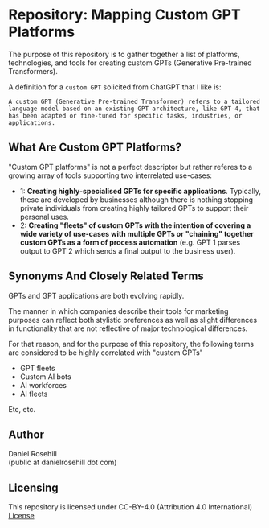 # Repository: Mapping Custom GPT Platforms

The purpose of this repository is to gather together a list of platforms, technologies, and tools for creating custom GPTs (Generative Pre-trained Transformers).

A definition for a `custom GPT` solicited from ChatGPT that I like is:

`A custom GPT (Generative Pre-trained Transformer) refers to a tailored language model based on an existing GPT architecture, like GPT-4, that has been adapted or fine-tuned for specific tasks, industries, or applications. `

## What Are Custom GPT Platforms?

"Custom GPT platforms" is not a perfect descriptor but rather referes to a growing array of tools supporting two interrelated use-cases:

- 1: **Creating highly-specialised GPTs for specific applications**. Typically, these are developed by businesses although there is nothing stopping private individuals from creating highly tailored GPTs to support their personal uses.
- 2: **Creating "fleets" of custom GPTs with the intention of covering a wide variety of use-cases with multiple GPTs or "chaining" together custom GPTs as a form of process automation** (e.g. GPT 1 parses output to GPT 2 which sends a final output to the business user).

## Synonyms And Closely Related Terms

GPTs and GPT applications are both evolving rapidly.

The manner in which companies describe their tools for marketing purposes can reflect both stylistic preferences as well as slight differences in functionality that are not reflective of major technological differences.

For that reason, and for the purpose of this repository, the following terms are considered to be highly correlated with "custom GPTs"

- GPT fleets
-  Custom AI bots
-  AI workforces
-  AI fleets
  
Etc, etc. 

## Author

Daniel Rosehill  
(public at danielrosehill dot com)

## Licensing

This repository is licensed under CC-BY-4.0 (Attribution 4.0 International) 
[License](https://creativecommons.org/licenses/by/4.0/)


